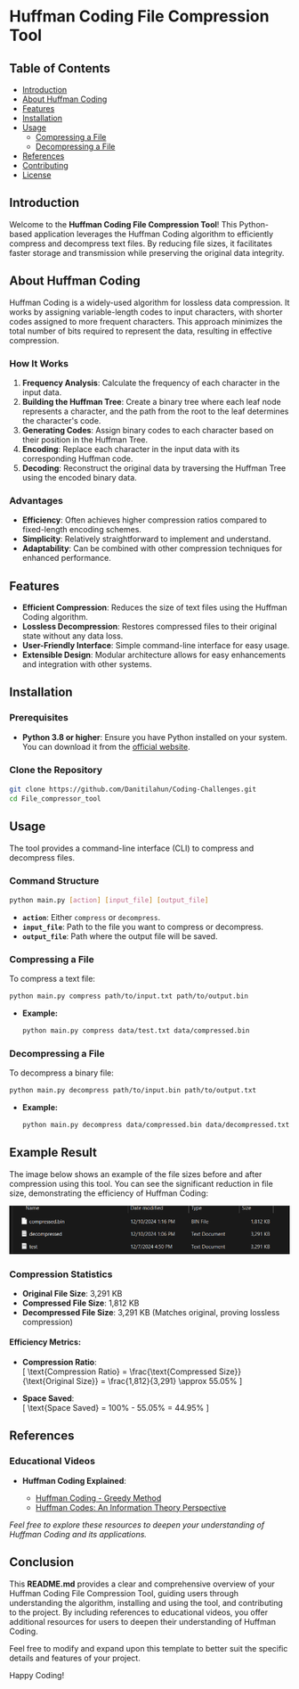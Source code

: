 # Huffman Coding File Compression Tool

## Table of Contents

- [Introduction](#introduction)
- [About Huffman Coding](#about-huffman-coding)
- [Features](#features)
- [Installation](#installation)
- [Usage](#usage)
  - [Compressing a File](#compressing-a-file)
  - [Decompressing a File](#decompressing-a-file)
- [References](#references)
- [Contributing](#contributing)
- [License](#license)

## Introduction

Welcome to the **Huffman Coding File Compression Tool**! This Python-based application leverages the Huffman Coding algorithm to efficiently compress and decompress text files. By reducing file sizes, it facilitates faster storage and transmission while preserving the original data integrity.

## About Huffman Coding

Huffman Coding is a widely-used algorithm for lossless data compression. It works by assigning variable-length codes to input characters, with shorter codes assigned to more frequent characters. This approach minimizes the total number of bits required to represent the data, resulting in effective compression.

### How It Works

1. **Frequency Analysis**: Calculate the frequency of each character in the input data.
2. **Building the Huffman Tree**: Create a binary tree where each leaf node represents a character, and the path from the root to the leaf determines the character's code.
3. **Generating Codes**: Assign binary codes to each character based on their position in the Huffman Tree.
4. **Encoding**: Replace each character in the input data with its corresponding Huffman code.
5. **Decoding**: Reconstruct the original data by traversing the Huffman Tree using the encoded binary data.

### Advantages

- **Efficiency**: Often achieves higher compression ratios compared to fixed-length encoding schemes.
- **Simplicity**: Relatively straightforward to implement and understand.
- **Adaptability**: Can be combined with other compression techniques for enhanced performance.

## Features

- **Efficient Compression**: Reduces the size of text files using the Huffman Coding algorithm.
- **Lossless Decompression**: Restores compressed files to their original state without any data loss.
- **User-Friendly Interface**: Simple command-line interface for easy usage.
- **Extensible Design**: Modular architecture allows for easy enhancements and integration with other systems.

## Installation

### Prerequisites

- **Python 3.8 or higher**: Ensure you have Python installed on your system. You can download it from the [official website](https://www.python.org/downloads/).

### Clone the Repository

```bash
git clone https://github.com/Danitilahun/Coding-Challenges.git
cd File_compressor_tool
```

## Usage

The tool provides a command-line interface (CLI) to compress and decompress files.

### Command Structure

```bash
python main.py [action] [input_file] [output_file]
```

- **`action`**: Either `compress` or `decompress`.
- **`input_file`**: Path to the file you want to compress or decompress.
- **`output_file`**: Path where the output file will be saved.

### Compressing a File

To compress a text file:

```bash
python main.py compress path/to/input.txt path/to/output.bin
```

- **Example:**

  ```bash
  python main.py compress data/test.txt data/compressed.bin
  ```

### Decompressing a File

To decompress a binary file:

```bash
python main.py decompress path/to/input.bin path/to/output.txt
```

- **Example:**

  ```bash
  python main.py decompress data/compressed.bin data/decompressed.txt
  ```

## Example Result

The image below shows an example of the file sizes before and after compression using this tool. You can see the significant reduction in file size, demonstrating the efficiency of Huffman Coding:

![Compression Example](result.png)

### Compression Statistics

- **Original File Size**: 3,291 KB
- **Compressed File Size**: 1,812 KB
- **Decompressed File Size**: 3,291 KB (Matches original, proving lossless compression)


#### Efficiency Metrics:
- **Compression Ratio**:  
  \[
  \text{Compression Ratio} = \frac{\text{Compressed Size}}{\text{Original Size}} = \frac{1,812}{3,291} \approx 55.05\%
  \]

- **Space Saved**:  
  \[
  \text{Space Saved} = 100\% - 55.05\% = 44.95\%
  \]

## References

### Educational Videos

- **Huffman Coding Explained**:

  - [Huffman Coding - Greedy Method](https://www.youtube.com/watch?v=co4_ahEDCho)
  - [Huffman Codes: An Information Theory Perspective](https://www.youtube.com/watch?v=B3y0RsVCyrw&t=1258s)

_Feel free to explore these resources to deepen your understanding of Huffman Coding and its applications._


## Conclusion

This **README.md** provides a clear and comprehensive overview of your Huffman Coding File Compression Tool, guiding users through understanding the algorithm, installing and using the tool, and contributing to the project. By including references to educational videos, you offer additional resources for users to deepen their understanding of Huffman Coding.

Feel free to modify and expand upon this template to better suit the specific details and features of your project.

Happy Coding!